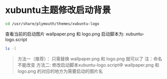 # xubuntu主题修改启动背景

```bash
cd /usr/share/plymouth/themes/xubuntu-logo
```

查看当前的启动图片 wallpaper.png 和 logo.png
启动脚本为: xubuntu-logo.script

```bash
ls -l
```

> 方法一（推荐）： 只需替换 wallpaper.png 和 logo.png 就可以了 注：命名不能改变
> 方法二: 修改启动脚本xubuntu-logo.script中 wallpaper.png 和 logo.png 的对应的地方为需要启动的图片名
